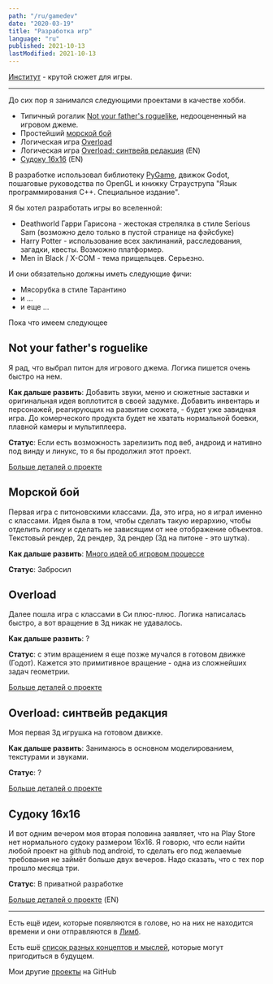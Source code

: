 ```yaml
---
path: "/ru/gamedev"
date: "2020-03-19"
title: "Разработка игр"
language: "ru"
published: 2021-10-13
lastModified: 2021-10-13
---
```


[Институт](/ru/devlog/infinite-institute-hall-crawler) - крутой сюжет для игры.

----


До сих пор я занимался следующими проектами в качестве хобби.

- Типичный рогалик [Not your father's roguelike](/ru/devlog/pyroguelike), недооцененный на игровом джеме.
- Простейший [морской бой](/ru/devlog/battleship)
- Логическая игра [Overload](/ru/devlog/overload-game)
- Логическая игра [Overload: синтвейв редакция](/gamedev/overload-godot) (EN)
- [Судоку 16х16](/gamedev/sudoku-16x16) (EN)

В разработке использовал библиотеку [PyGame](/ru/devlog/pygame), движок Godot, пошаговые руководства по OpenGL и книжку Страуструпа "Язык программирования С++. Специальное издание".

Я бы хотел разработать игры во вселенной:

- Deathworld Гарри Гарисона - жестокая стрелялка в стиле Serious Sam (возможно дело только в пустой странице на фэйсбуке)
- Harry Potter - использование всех заклинаний, расследования, загадки, квесты. Возможно платформер.
- Men in Black / X-COM - тема прищельцев. Серьезно.

И они обязательно должны иметь следующие фичи:

- Мясорубка в стиле Тарантино
- и ...
- и еще ...

Пока что имеем следующее


## Not your father's roguelike

Я рад, что выбрал питон для игрового джема. Логика пишется очень быстро на нем.

**Как дальше развить**: Добавить звуки, меню и сюжетные заставки и оригинальная идея воплотится в своей задумке. Добавить инвентарь и персонажей, реагирующих на развитие сюжета, - будет уже завидная игра. До комерческого продукта будет не хватать нормальной боевки, плавной камеры и мультиплеера.

**Статус**: Если есть возможность зарелизить под веб, андроид и нативно под винду и линукс, то я бы продолжил этот проект.

[Больше деталей о проекте](/ru/devlog/pyroguelike)


## Морской бой

Первая игра с питоновскими классами. Да, это игра, но я играл именно с классами. Идея была в том, чтобы сделать такую иерархию, чтобы отделить логику и сделать не зависящим от нее отображение объектов. Текстовый рендер, 2д рендер, 3д рендер (3д на питоне - это шутка).

**Как дальше развить**: [Много идей об игровом процессе](/ru/devlog/battleship)

**Статус**: Забросил


## Overload

Далее пошла игра с классами в Си плюс-плюс. Логика написалась быстро, а вот вращение в 3д никак не удавалось.

**Как дальше развить**: ?

**Статус**: с этим вращением я еще позже мучался в готовом движке (Годот). Кажется это примитивное вращение - одна из сложнейших задач геометрии.

[Больше деталей о проекте](/ru/devlog/overload-game)


## Overload: синтвейв редакция

Моя первая 3д игрушка на готовом движке.

**Как дальше развить**: Занимаюсь в основном моделированием, текстурами и звуками.

**Статус**: ?

[Больше деталей о проекте](/gamedev/overload-godot)


## Судоку 16х16

И вот одним вечером моя вторая половина заявляет, что на Play Store нет нормального судоку размером 16х16. Я говорю, что если найти любой проект на github под android, то сделать его под желаемые требования не займёт больше двух вечеров. Надо сказать, что с тех пор прошло месяца три.

**Статус**: В приватной разработке

[Больше деталей о проекте](/gamedev/sudoku-16x16) (EN)


---

Есть ещё идеи, которые появляются в голове, но на них не находится времени и они отправляются в [Лимб](/ru/devlog/limbo).

Есть ешё [список разных концептов и мыслей](/ru/devlog/unsolved-problems), которые могут пригодиться в будущем.

Мои другие [проекты](/ru/projects) на GitHub
